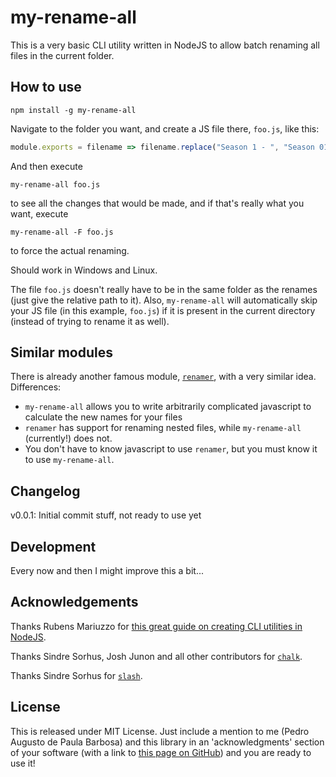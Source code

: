 my-rename-all
=============

This is a very basic CLI utility written in NodeJS to allow batch renaming all files in the current folder.

How to use
----------

```
npm install -g my-rename-all
```

Navigate to the folder you want, and create a JS file there, `foo.js`, like this:

```javascript
module.exports = filename => filename.replace("Season 1 - ", "Season 01 - ");
```

And then execute

```
my-rename-all foo.js
```

to see all the changes that would be made, and if that's really what you want, execute

```
my-rename-all -F foo.js
```

to force the actual renaming.

Should work in Windows and Linux.

The file `foo.js` doesn't really have to be in the same folder as the renames (just give the relative path to it). Also, `my-rename-all` will automatically skip your JS file (in this example, `foo.js`) if it is present in the current directory (instead of trying to rename it as well).

Similar modules
---------------

There is already another famous module, [`renamer`](https://github.com/75lb/renamer), with a very similar idea. Differences:

* `my-rename-all` allows you to write arbitrarily complicated javascript to calculate the new names for your files
* `renamer` has support for renaming nested files, while `my-rename-all` (currently!) does not.
* You don't have to know javascript to use `renamer`, but you must know it to use `my-rename-all`.

Changelog
---------

v0.0.1: Initial commit stuff, not ready to use yet


Development
--------------------------------------

Every now and then I might improve this a bit...


Acknowledgements
--------------------------------------

Thanks Rubens Mariuzzo for [this great guide on creating CLI utilities in NodeJS](https://x-team.com/blog/a-guide-to-creating-a-nodejs-command/).

Thanks Sindre Sorhus, Josh Junon and all other contributors for [`chalk`](https://github.com/chalk/chalk).

Thanks Sindre Sorhus for [`slash`](https://github.com/sindresorhus/slash).


License
--------------------------------------

This is released under MIT License. Just include a mention to me (Pedro Augusto de Paula Barbosa) and this library in an 'acknowledgments' section of your software (with a link to [this page on GitHub](https://github.com/papb/my-rename-all)) and you are ready to use it!